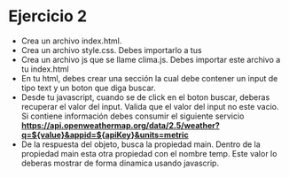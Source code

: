 # Ejercicio 2
- Crea un archivo index.html.
- Crea un archivo style.css. Debes importarlo a tus 
- Crea un archivo js que se llame clima.js. Debes importar este archivo a tu index.html
- En tu html, debes crear una sección la cual debe contener un input de tipo text y un boton que diga buscar.
- Desde tu javascript, cuando se de click en el boton buscar, deberas recuperar el valor del input. Valida que el valor del input no este vacio. Si contiene información debes consumir el siguiente servicio
**https://api.openweathermap.org/data/2.5/weather?q=${value}&appid=${apiKey}&units=metric**
- De la respuesta del objeto, busca la propiedad main. Dentro de la propiedad main esta otra propiedad con el nombre temp. Este valor lo deberas mostrar de forma dinamica usando javascrip.
